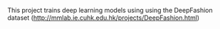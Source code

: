 This project trains deep learning models using using the DeepFashion dataset (http://mmlab.ie.cuhk.edu.hk/projects/DeepFashion.html)
